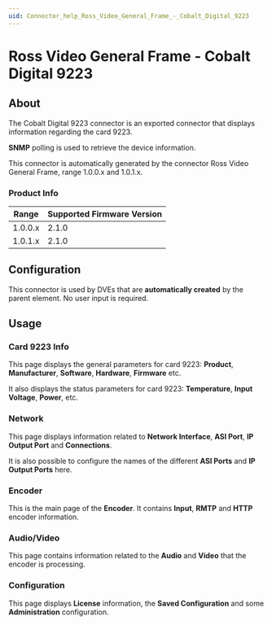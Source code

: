```yaml
---
uid: Connector_help_Ross_Video_General_Frame_-_Cobalt_Digital_9223
---
```


# Ross Video General Frame - Cobalt Digital 9223

## About

The Cobalt Digital 9223 connector is an exported connector that displays information regarding the card 9223.

**SNMP** polling is used to retrieve the device information.

This connector is automatically generated by the connector Ross Video General Frame, range 1.0.0.x and 1.0.1.x.

### Product Info

| Range | Supported Firmware Version |
|------------------|-----------------------------|
| 1.0.0.x          | 2.1.0                       |
| 1.0.1.x          | 2.1.0                       |

## Configuration

This connector is used by DVEs that are **automatically created** by the parent element. No user input is required.

## Usage

### Card 9223 Info

This page displays the general parameters for card 9223: **Product**, **Manufacturer**, **Software**, **Hardware**, **Firmware** etc.

It also displays the status parameters for card 9223: **Temperature**, **Input Voltage**, **Power**, etc.

### Network

This page displays information related to **Network Interface**, **ASI Port**, **IP Output Port** and **Connections**.

It is also possible to configure the names of the different **ASI Ports** and **IP Output Ports** here.

### Encoder

This is the main page of the **Encoder**. It contains **Input**, **RMTP** and **HTTP** encoder information.

### Audio/Video

This page contains information related to the **Audio** and **Video** that the encoder is processing.

### Configuration

This page displays **License** information, the **Saved Configuration** and some **Administration** configuration.
